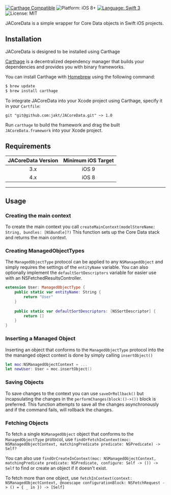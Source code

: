 
[![Carthage Compatible](https://img.shields.io/badge/Carthage-compatible-4BC51D.svg?style=flat)](https://github.com/Carthage/Carthage)
![Platform: iOS 8+](https://img.shields.io/badge/platform-iOS%208%2B-blue.svg?style=flat)
[![Language: Swift 3](https://img.shields.io/badge/language-swift%203-4BC51D.svg?style=flat)](https://developer.apple.com/swift)
![License: MIT](http://img.shields.io/badge/license-MIT-lightgrey.svg?style=flat)

JACoreData is a simple wrapper for Core Data objects in Swift iOS projects.


## Installation
JACoreData is designed to be installed using Carthage

[Carthage](https://github.com/Carthage/Carthage) is a decentralized dependency manager that builds your dependencies and provides you with binary frameworks.

You can install Carthage with [Homebrew](http://brew.sh/) using the following command:

```bash
$ brew update
$ brew install carthage
```

To integrate JACoreData into your Xcode project using Carthage, specify it in your `Cartfile`:

```ogdl
git "git@github.com:jakt/JACoreData.git" ~> 1.0
```

Run `carthage` to build the framework and drag the built `JACoreData.framework` into your Xcode project.

## Requirements

| JACoreData Version | Minimum iOS Target |
|:--------------------:|:---------------------------:|
| 3.x | iOS 9 |
| 4.x | iOS 8 |

---

## Usage

### Creating the main context

To create the main context you call `createMainContext(modelStoreName: String, bundles: [NSBundle]?)` This function sets up the Core Data stack and returns the main context.

### Creating ManagedObjectTypes

The `ManagedObjectType` protocol can be applied to any `NSManagedObject` and simply requires the settings of the `entityName` variable. You can also optionally implement the `defaultSortDescriptors` variable for easier use with an NSFetchedResultsController.

```swift 
extension User: ManagedObjectType {
    public static var entityName: String {
        return "User"
    }
    
    public static var defaultSortDescriptors: [NSSortDescriptor] {
        return []
    }
}
```

### Inserting a Managed Object

Inserting an object that conforms to the `ManagedObjectType` protocol into the the mananged object context is done by simply calling `insertObject()`

```swift 
let moc:NSManagedObjectContext = ...
let newUser: User = moc.insertObject()
```

### Saving Objects

To save changes to the context you can use `saveOrRollback()` but incapsulating the changes in the `performChanges(block:()->())` block is preferred. This function attempts to save all the changes asynchronously and if the command fails, will rollback the changes.


### Fetching Objects

To fetch a single `NSManagedObject` object that conforms to the `ManagedObjectType` protocol, use `findOrFetchInContext(moc: NSManagedObjectContext, matchingPredicate predicate: NSPredicate) -> Self?`

You can also use `findOrCreateInContext(moc: NSManagedObjectContext, matchingPredicate predicate: NSPredicate, configure: Self -> ()) -> Self` to find or create an object if it doesn't exist.

To fetch more than one object, use `fetchInContext(context: NSManagedObjectContext, @noescape configurationBlock: NSFetchRequest -> () = { _ in }) -> [Self]`




